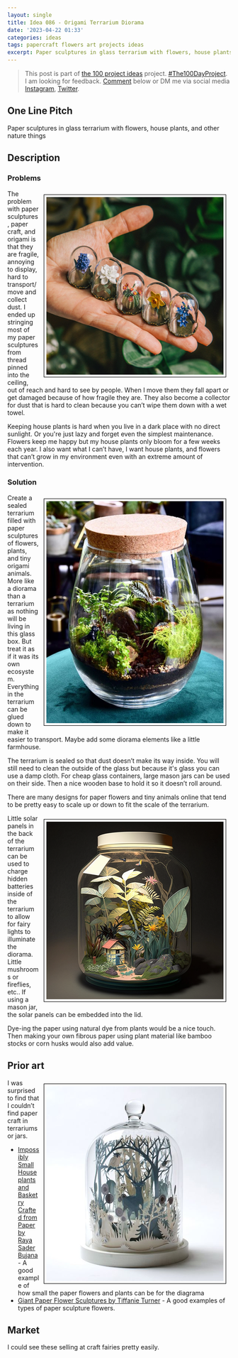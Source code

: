 ```yaml
---
layout: single
title: Idea 086 - Origami Terrarium Diorama
date: '2023-04-22 01:33'
categories: ideas
tags: papercraft flowers art projects ideas
excerpt: Paper sculptures in glass terrarium with flowers, house plants, and other nature things
---
```


> This post is part of [the 100 project ideas](https://blog.abluestar.com/projects/2023-100-ideas/) project. [#The100DayProject](https://www.the100dayproject.org/). I am looking for feedback. <a href='#utterances-comments'>Comment</a> below or DM me via social media <a href="https://instagram.com/funvill" rel="nofollow noopener noreferrer"><i class="fab fa-fw fa-instagram" aria-hidden="true"></i><span class="label">Instagram</span></a>, <a href="https://twitter.com/funvill" rel="nofollow noopener noreferrer"><i class="fab fa-fw fa-twitter" aria-hidden="true"></i><span class="label">Twitter</span></a>.

## One Line Pitch

Paper sculptures in glass terrarium with flowers, house plants, and other nature things

## Description

### Problems

<img src='\public\uploads\2023\origami-tiny-flowers.png' alt='origami-tiny-flowers' title='origami-tiny-flowers' style="float: right; max-width: 400px; margin: 10px; border: 1px solid black; padding: 5px">The problem with paper sculptures, paper craft, and origami is that they are fragile, annoying to display, hard to transport/move and collect dust. I ended up stringing most of my paper sculptures from thread pinned into the ceiling, out of reach and hard to see by people. When I move them they fall apart or get damaged because of how fragile they are. They also become a collector for dust that is hard to clean because you can’t wipe them down with a wet towel.

Keeping house plants is hard when you live in a dark place with no direct sunlight. Or you're just lazy and forget even the simplest maintenance. Flowers keep me happy but my house plants only bloom for a few weeks each year. I also want what I can’t have, I want house plants, and flowers that can’t grow in my environment even with an extreme amount of intervention.

### Solution

<img src='\public\uploads\2023\mason-jar-terrarium.png' alt='mason-jar-terrarium' title='mason-jar-terrarium' style="float: right; max-width: 400px; margin: 10px; border: 1px solid black; padding: 5px">Create a sealed terrarium filled with paper sculptures of flowers, plants, and tiny origami animals. More like a diorama than a terrarium as nothing will be living in this glass box. But treat it as if it was its own ecosystem. Everything in the terrarium can be glued down to make it easier to transport. Maybe add some diorama elements like a little farmhouse.

The terrarium is sealed so that dust doesn’t make its way inside. You will still need to clean the outside of the glass but because it's glass you can use a damp cloth. For cheap glass containers, large mason jars can be used on their side. Then a nice wooden base to hold it so it doesn’t roll around.

There are many designs for paper flowers and tiny animals online that tend to be pretty easy to scale up or down to fit the scale of the terrarium.

<img src='\public\uploads\2023\mason-jar-terrarium2.png' alt='mason-jar-terrarium' title='mason-jar-terrarium' style="float: right; max-width: 400px; margin: 10px; border: 1px solid black; padding: 5px">Little solar panels in the back of the terrarium can be used to charge hidden batteries inside of the terrarium to allow for fairy lights to illuminate the diorama. Little mushrooms or fireflies, etc.. If using a mason jar, the solar panels can be embedded into the lid.

Dye-ing the paper using natural dye from plants would be a nice touch. Then making your own fibrous paper using plant material like bamboo stocks or corn husks would also add value.

## Prior art

<img src='\public\uploads\2023\paper-diorama.png' alt='paper-diorama' title='paper-diorama' style="float: right; max-width: 400px; margin: 10px; border: 1px solid black; padding: 5px">I was surprised to find that I couldn’t find paper craft in terrariums or jars.

- [Impossibly Small Houseplants and Basketry Crafted from Paper by Raya Sader Bujana](https://www.thisiscolossal.com/2022/04/paper-plants-raya-sader-bujana/) - A good example of how small the paper flowers and plants can be for the diagrama
- [Giant Paper Flower Sculptures by Tiffanie Turner](https://www.thisiscolossal.com/2016/06/new-giant-paper-flower-sculptures-by-tiffanie-turner/) - A good examples of types of paper sculpture flowers.

## Market

I could see these selling at craft fairies pretty easily.
